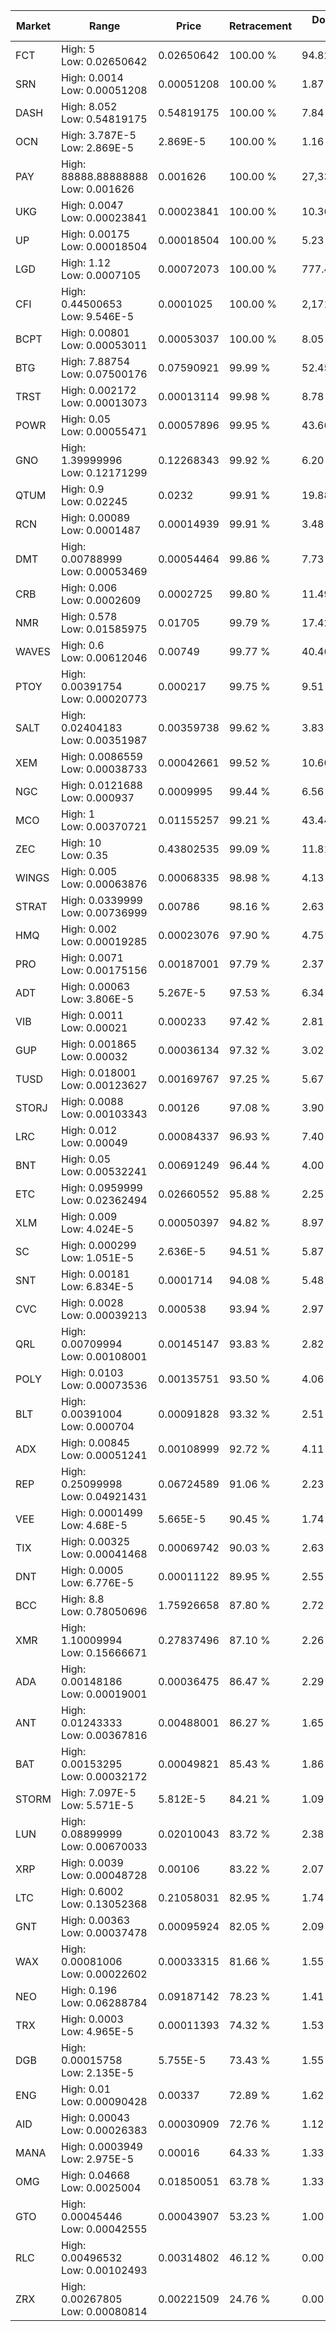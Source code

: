 | Market | Range | Price| Retracement | Doubles to 50% |
| --- | --- | --- | --- | --- |
| FCT | High: 5<br />Low: 0.02650642 | 0.02650642 | 100.00 % | 94.82 |
| SRN | High: 0.0014<br />Low: 0.00051208 | 0.00051208 | 100.00 % | 1.87 |
| DASH | High: 8.052<br />Low: 0.54819175 | 0.54819175 | 100.00 % | 7.84 |
| OCN | High: 3.787E-5<br />Low: 2.869E-5 | 2.869E-5 | 100.00 % | 1.16 |
| PAY | High: 88888.88888888<br />Low: 0.001626 | 0.001626 | 100.00 % | 27,333,607.17 |
| UKG | High: 0.0047<br />Low: 0.00023841 | 0.00023841 | 100.00 % | 10.36 |
| UP | High: 0.00175<br />Low: 0.00018504 | 0.00018504 | 100.00 % | 5.23 |
| LGD | High: 1.12<br />Low: 0.0007105 | 0.00072073 | 100.00 % | 777.48 |
| CFI | High: 0.44500653<br />Low: 9.546E-5 | 0.0001025 | 100.00 % | 2,171.23 |
| BCPT | High: 0.00801<br />Low: 0.00053011 | 0.00053037 | 100.00 % | 8.05 |
| BTG | High: 7.88754<br />Low: 0.07500176 | 0.07590921 | 99.99 % | 52.45 |
| TRST | High: 0.002172<br />Low: 0.00013073 | 0.00013114 | 99.98 % | 8.78 |
| POWR | High: 0.05<br />Low: 0.00055471 | 0.00057896 | 99.95 % | 43.66 |
| GNO | High: 1.39999996<br />Low: 0.12171299 | 0.12268343 | 99.92 % | 6.20 |
| QTUM | High: 0.9<br />Low: 0.02245 | 0.0232 | 99.91 % | 19.88 |
| RCN | High: 0.00089<br />Low: 0.0001487 | 0.00014939 | 99.91 % | 3.48 |
| DMT | High: 0.00788999<br />Low: 0.00053469 | 0.00054464 | 99.86 % | 7.73 |
| CRB | High: 0.006<br />Low: 0.0002609 | 0.0002725 | 99.80 % | 11.49 |
| NMR | High: 0.578<br />Low: 0.01585975 | 0.01705 | 99.79 % | 17.42 |
| WAVES | High: 0.6<br />Low: 0.00612046 | 0.00749 | 99.77 % | 40.46 |
| PTOY | High: 0.00391754<br />Low: 0.00020773 | 0.000217 | 99.75 % | 9.51 |
| SALT | High: 0.02404183<br />Low: 0.00351987 | 0.00359738 | 99.62 % | 3.83 |
| XEM | High: 0.0086559<br />Low: 0.00038733 | 0.00042661 | 99.52 % | 10.60 |
| NGC | High: 0.0121688<br />Low: 0.000937 | 0.0009995 | 99.44 % | 6.56 |
| MCO | High: 1<br />Low: 0.00370721 | 0.01155257 | 99.21 % | 43.44 |
| ZEC | High: 10<br />Low: 0.35 | 0.43802535 | 99.09 % | 11.81 |
| WINGS | High: 0.005<br />Low: 0.00063876 | 0.00068335 | 98.98 % | 4.13 |
| STRAT | High: 0.0339999<br />Low: 0.00736999 | 0.00786 | 98.16 % | 2.63 |
| HMQ | High: 0.002<br />Low: 0.00019285 | 0.00023076 | 97.90 % | 4.75 |
| PRO | High: 0.0071<br />Low: 0.00175156 | 0.00187001 | 97.79 % | 2.37 |
| ADT | High: 0.00063<br />Low: 3.806E-5 | 5.267E-5 | 97.53 % | 6.34 |
| VIB | High: 0.0011<br />Low: 0.00021 | 0.000233 | 97.42 % | 2.81 |
| GUP | High: 0.001865<br />Low: 0.00032 | 0.00036134 | 97.32 % | 3.02 |
| TUSD | High: 0.018001<br />Low: 0.00123627 | 0.00169767 | 97.25 % | 5.67 |
| STORJ | High: 0.0088<br />Low: 0.00103343 | 0.00126 | 97.08 % | 3.90 |
| LRC | High: 0.012<br />Low: 0.00049 | 0.00084337 | 96.93 % | 7.40 |
| BNT | High: 0.05<br />Low: 0.00532241 | 0.00691249 | 96.44 % | 4.00 |
| ETC | High: 0.0959999<br />Low: 0.02362494 | 0.02660552 | 95.88 % | 2.25 |
| XLM | High: 0.009<br />Low: 4.024E-5 | 0.00050397 | 94.82 % | 8.97 |
| SC | High: 0.000299<br />Low: 1.051E-5 | 2.636E-5 | 94.51 % | 5.87 |
| SNT | High: 0.00181<br />Low: 6.834E-5 | 0.0001714 | 94.08 % | 5.48 |
| CVC | High: 0.0028<br />Low: 0.00039213 | 0.000538 | 93.94 % | 2.97 |
| QRL | High: 0.00709994<br />Low: 0.00108001 | 0.00145147 | 93.83 % | 2.82 |
| POLY | High: 0.0103<br />Low: 0.00073536 | 0.00135751 | 93.50 % | 4.06 |
| BLT | High: 0.00391004<br />Low: 0.000704 | 0.00091828 | 93.32 % | 2.51 |
| ADX | High: 0.00845<br />Low: 0.00051241 | 0.00108999 | 92.72 % | 4.11 |
| REP | High: 0.25099998<br />Low: 0.04921431 | 0.06724589 | 91.06 % | 2.23 |
| VEE | High: 0.0001499<br />Low: 4.68E-5 | 5.665E-5 | 90.45 % | 1.74 |
| TIX | High: 0.00325<br />Low: 0.00041468 | 0.00069742 | 90.03 % | 2.63 |
| DNT | High: 0.0005<br />Low: 6.776E-5 | 0.00011122 | 89.95 % | 2.55 |
| BCC | High: 8.8<br />Low: 0.78050696 | 1.75926658 | 87.80 % | 2.72 |
| XMR | High: 1.10009994<br />Low: 0.15666671 | 0.27837496 | 87.10 % | 2.26 |
| ADA | High: 0.00148186<br />Low: 0.00019001 | 0.00036475 | 86.47 % | 2.29 |
| ANT | High: 0.01243333<br />Low: 0.00367816 | 0.00488001 | 86.27 % | 1.65 |
| BAT | High: 0.00153295<br />Low: 0.00032172 | 0.00049821 | 85.43 % | 1.86 |
| STORM | High: 7.097E-5<br />Low: 5.571E-5 | 5.812E-5 | 84.21 % | 1.09 |
| LUN | High: 0.08899999<br />Low: 0.00670033 | 0.02010043 | 83.72 % | 2.38 |
| XRP | High: 0.0039<br />Low: 0.00048728 | 0.00106 | 83.22 % | 2.07 |
| LTC | High: 0.6002<br />Low: 0.13052368 | 0.21058031 | 82.95 % | 1.74 |
| GNT | High: 0.00363<br />Low: 0.00037478 | 0.00095924 | 82.05 % | 2.09 |
| WAX | High: 0.00081006<br />Low: 0.00022602 | 0.00033315 | 81.66 % | 1.55 |
| NEO | High: 0.196<br />Low: 0.06288784 | 0.09187142 | 78.23 % | 1.41 |
| TRX | High: 0.0003<br />Low: 4.965E-5 | 0.00011393 | 74.32 % | 1.53 |
| DGB | High: 0.00015758<br />Low: 2.135E-5 | 5.755E-5 | 73.43 % | 1.55 |
| ENG | High: 0.01<br />Low: 0.00090428 | 0.00337 | 72.89 % | 1.62 |
| AID | High: 0.00043<br />Low: 0.00026383 | 0.00030909 | 72.76 % | 1.12 |
| MANA | High: 0.0003949<br />Low: 2.975E-5 | 0.00016 | 64.33 % | 1.33 |
| OMG | High: 0.04668<br />Low: 0.0025004 | 0.01850051 | 63.78 % | 1.33 |
| GTO | High: 0.00045446<br />Low: 0.00042555 | 0.00043907 | 53.23 % | 1.00 |
| RLC | High: 0.00496532<br />Low: 0.00102493 | 0.00314802 | 46.12 % | 0.00 |
| ZRX | High: 0.00267805<br />Low: 0.00080814 | 0.00221509 | 24.76 % | 0.00 |
